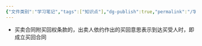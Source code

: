 ```yaml
---
{"文件类别":"学习笔记","tags":["知识点"],"dg-publish":true,"permalink":"/学习笔记/知识点cheese/买回权/","dgPassFrontmatter":true,"created":"2024-07-06T15:50:33.525+08:00","updated":"2024-09-11T12:11:32.688+08:00"}
---
```


- 买卖合同附买回权条款的，出卖人依约作出的买回意思表示到达买受人时，即成立买回合同